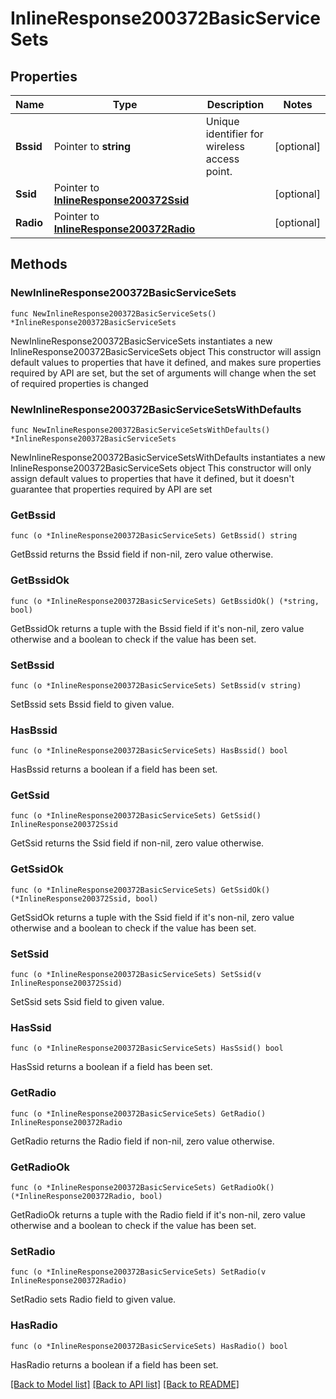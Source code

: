# InlineResponse200372BasicServiceSets

## Properties

Name | Type | Description | Notes
------------ | ------------- | ------------- | -------------
**Bssid** | Pointer to **string** | Unique identifier for wireless access point. | [optional] 
**Ssid** | Pointer to [**InlineResponse200372Ssid**](InlineResponse200372Ssid.md) |  | [optional] 
**Radio** | Pointer to [**InlineResponse200372Radio**](InlineResponse200372Radio.md) |  | [optional] 

## Methods

### NewInlineResponse200372BasicServiceSets

`func NewInlineResponse200372BasicServiceSets() *InlineResponse200372BasicServiceSets`

NewInlineResponse200372BasicServiceSets instantiates a new InlineResponse200372BasicServiceSets object
This constructor will assign default values to properties that have it defined,
and makes sure properties required by API are set, but the set of arguments
will change when the set of required properties is changed

### NewInlineResponse200372BasicServiceSetsWithDefaults

`func NewInlineResponse200372BasicServiceSetsWithDefaults() *InlineResponse200372BasicServiceSets`

NewInlineResponse200372BasicServiceSetsWithDefaults instantiates a new InlineResponse200372BasicServiceSets object
This constructor will only assign default values to properties that have it defined,
but it doesn't guarantee that properties required by API are set

### GetBssid

`func (o *InlineResponse200372BasicServiceSets) GetBssid() string`

GetBssid returns the Bssid field if non-nil, zero value otherwise.

### GetBssidOk

`func (o *InlineResponse200372BasicServiceSets) GetBssidOk() (*string, bool)`

GetBssidOk returns a tuple with the Bssid field if it's non-nil, zero value otherwise
and a boolean to check if the value has been set.

### SetBssid

`func (o *InlineResponse200372BasicServiceSets) SetBssid(v string)`

SetBssid sets Bssid field to given value.

### HasBssid

`func (o *InlineResponse200372BasicServiceSets) HasBssid() bool`

HasBssid returns a boolean if a field has been set.

### GetSsid

`func (o *InlineResponse200372BasicServiceSets) GetSsid() InlineResponse200372Ssid`

GetSsid returns the Ssid field if non-nil, zero value otherwise.

### GetSsidOk

`func (o *InlineResponse200372BasicServiceSets) GetSsidOk() (*InlineResponse200372Ssid, bool)`

GetSsidOk returns a tuple with the Ssid field if it's non-nil, zero value otherwise
and a boolean to check if the value has been set.

### SetSsid

`func (o *InlineResponse200372BasicServiceSets) SetSsid(v InlineResponse200372Ssid)`

SetSsid sets Ssid field to given value.

### HasSsid

`func (o *InlineResponse200372BasicServiceSets) HasSsid() bool`

HasSsid returns a boolean if a field has been set.

### GetRadio

`func (o *InlineResponse200372BasicServiceSets) GetRadio() InlineResponse200372Radio`

GetRadio returns the Radio field if non-nil, zero value otherwise.

### GetRadioOk

`func (o *InlineResponse200372BasicServiceSets) GetRadioOk() (*InlineResponse200372Radio, bool)`

GetRadioOk returns a tuple with the Radio field if it's non-nil, zero value otherwise
and a boolean to check if the value has been set.

### SetRadio

`func (o *InlineResponse200372BasicServiceSets) SetRadio(v InlineResponse200372Radio)`

SetRadio sets Radio field to given value.

### HasRadio

`func (o *InlineResponse200372BasicServiceSets) HasRadio() bool`

HasRadio returns a boolean if a field has been set.


[[Back to Model list]](../README.md#documentation-for-models) [[Back to API list]](../README.md#documentation-for-api-endpoints) [[Back to README]](../README.md)


